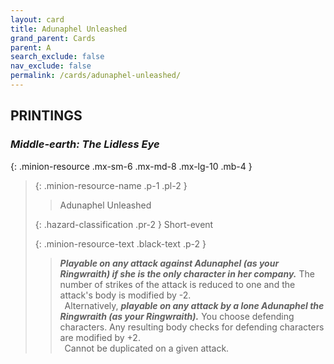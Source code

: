 ```yaml
---
layout: card
title: Adunaphel Unleashed
grand_parent: Cards
parent: A
search_exclude: false
nav_exclude: false
permalink: /cards/adunaphel-unleashed/
---
```


## PRINTINGS


### _Middle-earth: The Lidless Eye_

{: .minion-resource .mx-sm-6 .mx-md-8 .mx-lg-10 .mb-4 }
> {: .minion-resource-name .p-1 .pl-2 }
> > <div class="hazard-mp"></div>
> > <div class="card-name">Adunaphel Unleashed</div>
>
> {: .hazard-classification .pr-2 }
> Short-event
>
> {: .minion-resource-text .black-text .p-2 }
> > ***Playable on any attack against Adunaphel (as your Ringwraith) if she is the only character in her company.*** The number of strikes of the attack is reduced to one and the attack's body is modified by -2. <br>&ensp;Alternatively, ***playable on any attack by a lone Adunaphel the Ringwraith (as your Ringwraith).*** You choose defending characters. Any resulting body checks for defending characters are modified by +2. <br>&ensp;Cannot be duplicated on a given attack. 
> 
